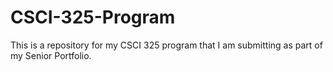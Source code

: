 # CSCI-325-Program
This is a repository for my CSCI 325 program that I am submitting as part of my Senior Portfolio.
